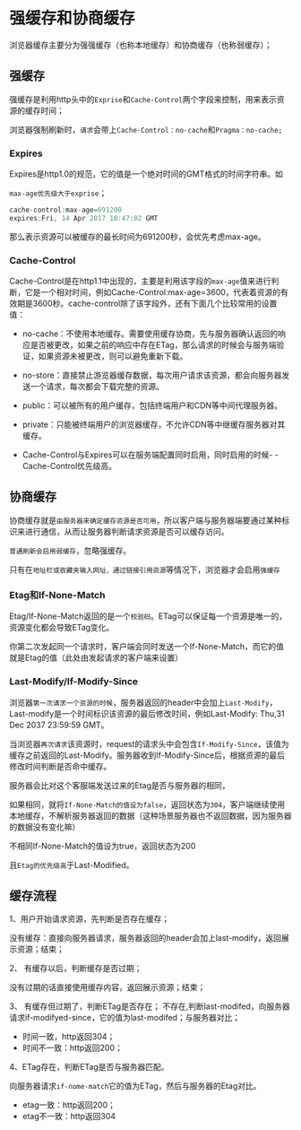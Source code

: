 # 强缓存和协商缓存

浏览器缓存主要分为强强缓存（也称本地缓存）和协商缓存（也称弱缓存）；

## 强缓存
强缓存是利用http头中的`Exprise`和`Cache-Control`两个字段来控制，用来表示资源的缓存时间；

浏览器强制刷新时，`请求`会带上`Cache-Control：no-cache`和`Pragma：no-cache;`

### Expires
Expires是http1.0的规范，它的值是一个绝对时间的GMT格式的时间字符串。如

`max-age优先级大于exprise`；
```js
cache-control:max-age=691200
expires:Fri, 14 Apr 2017 10:47:02 GMT
```
那么表示资源可以被缓存的最长时间为691200秒，会优先考虑max-age。

### Cache-Control
Cache-Control是在http1.1中出现的，主要是利用该字段的`max-age`值来进行判断，它是一个相对时间，例如Cache-Control:max-age=3600，代表着资源的有效期是3600秒。cache-control除了该字段外，还有下面几个比较常用的设置值：

- no-cache：不使用本地缓存。需要使用缓存协商，先与服务器确认返回的响应是否被更改，如果之前的响应中存在ETag，那么请求的时候会与服务端验证，如果资源未被更改，则可以避免重新下载。

- no-store：直接禁止游览器缓存数据，每次用户请求该资源，都会向服务器发送一个请求，每次都会下载完整的资源。

- public：可以被所有的用户缓存，包括终端用户和CDN等中间代理服务器。

- private：只能被终端用户的浏览器缓存，不允许CDN等中继缓存服务器对其缓存。
- Cache-Control与Expires可以在服务端配置同时启用，同时启用的时候- - Cache-Control优先级高。


## 协商缓存
协商缓存就是`由服务器来确定缓存资源是否可用`，所以客户端与服务器端要通过某种标识来进行通信，从而让服务器判断请求资源是否可以缓存访问。

`普通刷新会启用弱缓存`，忽略强缓存。

只有在`地址栏或收藏夹输入网址、通过链接引用资源`等情况下，浏览器才会启用`强缓存`

### Etag和If-None-Match
Etag/If-None-Match返回的是一个`校验码`。ETag可以保证每一个资源是唯一的，资源变化都会导致ETag变化。

你第二次发起同一个请求时，客户端会同时发送一个If-None-Match，而它的值就是Etag的值（此处由发起请求的客户端来设置）

### Last-Modify/If-Modify-Since
浏览器`第一次请求一个资源的时候`，服务器返回的header中会加上`Last-Modify`，Last-modify是一个时间标识该资源的最后修改时间，例如Last-Modify: Thu,31 Dec 2037 23:59:59 GMT。

当浏览器`再次请求`该资源时，request的请求头中会包含`If-Modify-Since`，该值为缓存之前返回的Last-Modify。服务器收到If-Modify-Since后，根据资源的最后修改时间判断是否命中缓存。

服务器会比对这个客服端发送过来的Etag是否与服务器的相同，

如果相同，就将`If-None-Match的值设为false`，返回状态为`304`，客户端继续使用本地缓存，不解析服务器返回的数据（这种场景服务器也不返回数据，因为服务器的数据没有变化嘛）

不相同If-None-Match的值设为true，返回状态为200

且`Etag的优先级高`于Last-Modified。

## 缓存流程

1、用户开始请求资源，先判断是否存在缓存；

没有缓存：直接向服务器请求，服务器返回的header会加上last-modify，返回展示资源；结束；

2、 有缓存以后，判断缓存是否过期；

没有过期的话直接使用缓存内容，返回展示资源；结束；


3、 有缓存但过期了，判断ETag是否存在；
不存在,判断last-modifed，向服务器请求if-modifyed-since，它的值为last-modifed；与服务器对比；

- 时间一致，http返回304；
- 时间不一致：http返回200；


4、ETag存在，判断ETag是否与服务器匹配。

向服务器请求`if-nome-match`它的值为ETag，然后与服务器的Etag对比。

- etag一致：http返回200；
- etag不一致：http返回304


